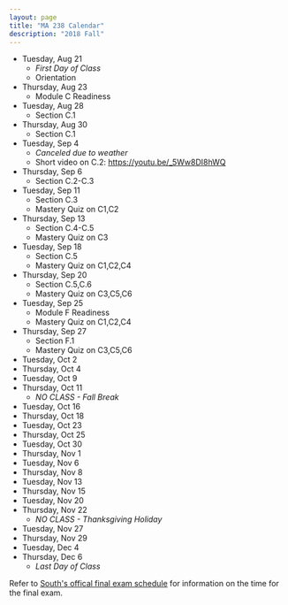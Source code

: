 ```yaml
---
layout: page
title: "MA 238 Calendar"
description: "2018 Fall"
---
```


- Tuesday, Aug 21
  - *First Day of Class*
  - Orientation
- Thursday, Aug 23
  - Module C Readiness
- Tuesday, Aug 28
  - Section C.1
- Thursday, Aug 30
  - Section C.1
- Tuesday, Sep 4
  - *Canceled due to weather*
  - Short video on C.2: <https://youtu.be/_5Ww8DI8hWQ>
- Thursday, Sep 6
  - Section C.2-C.3
- Tuesday, Sep 11
  - Section C.3
  - Mastery Quiz on C1,C2
- Thursday, Sep 13
  - Section C.4-C.5
  - Mastery Quiz on C3
- Tuesday, Sep 18
  - Section C.5
  - Mastery Quiz on C1,C2,C4
- Thursday, Sep 20
  - Section C.5,C.6
  - Mastery Quiz on C3,C5,C6
- Tuesday, Sep 25
  - Module F Readiness
  - Mastery Quiz on C1,C2,C4
- Thursday, Sep 27
  - Section F.1
  - Mastery Quiz on C3,C5,C6
- Tuesday, Oct 2
- Thursday, Oct 4
- Tuesday, Oct 9
- Thursday, Oct 11
  - *NO CLASS - Fall Break*
- Tuesday, Oct 16
- Thursday, Oct 18
- Tuesday, Oct 23
- Thursday, Oct 25
- Tuesday, Oct 30
- Thursday, Nov 1
- Tuesday, Nov 6
- Thursday, Nov 8
- Tuesday, Nov 13
- Thursday, Nov 15
- Tuesday, Nov 20
- Thursday, Nov 22
  - *NO CLASS - Thanksgiving Holiday*
- Tuesday, Nov 27
- Thursday, Nov 29
- Tuesday, Dec 4
- Thursday, Dec 6
  - *Last Day of Class*

Refer to [South's offical final exam schedule][final-schedule]
for information on the time for the final exam.

[final-schedule]: http://www.southalabama.edu/departments/registrar/finalexamschedule-fall.html
